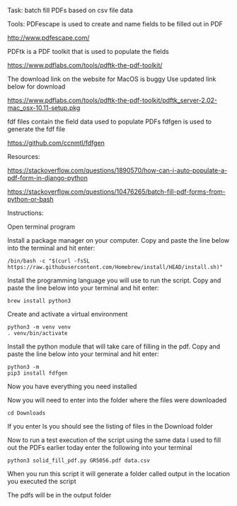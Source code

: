 Task: 
batch fill PDFs based on csv file data

Tools:
PDFescape is used to create and name fields to be filled out in PDF

http://www.pdfescape.com/

PDFtk is a PDF toolkit that is used to populate the fields

https://www.pdflabs.com/tools/pdftk-the-pdf-toolkit/

The download link on the website for MacOS is buggy
Use updated link below for download 

https://www.pdflabs.com/tools/pdftk-the-pdf-toolkit/pdftk_server-2.02-mac_osx-10.11-setup.pkg

fdf files contain the field data used to populate PDFs
fdfgen is used to generate the fdf file

https://github.com/ccnmtl/fdfgen

Resources:

https://stackoverflow.com/questions/1890570/how-can-i-auto-populate-a-pdf-form-in-django-python

https://stackoverflow.com/questions/10476265/batch-fill-pdf-forms-from-python-or-bash

Instructions:

Open terminal program

Install a package manager on your computer. Copy and paste the line below into the terminal and hit enter:

```
/bin/bash -c "$(curl -fsSL https://raw.githubusercontent.com/Homebrew/install/HEAD/install.sh)"
```

Install the programming language you will use to run the script. Copy and paste the line below into your terminal and hit enter:

```
brew install python3
```

Create and activate a virtual environment

```
python3 -m venv venv
. venv/bin/activate
```

Install the python module that will take care of filling in the pdf.  Copy and paste the line below into your terminal and hit enter:

```
python3 -m 
pip3 install fdfgen
```

Now you have everything you need installed

Now you will need to enter into the folder where the files were downloaded

```
cd Downloads
```

If you enter ls you should see the listing of files in the Download folder

Now to run a test execution of the script using the same data I used to fill out the PDFs earlier today enter the following into your terminal

```
python3 solid_fill_pdf.py GR5056.pdf data.csv
```

When you run this script it will generate a folder called output in the location you executed the script

The pdfs will be in the output folder
